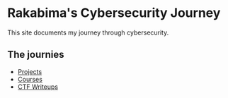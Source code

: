 # Rakabima's Cybersecurity Journey
This site documents my journey through cybersecurity.

## The journies
- [Projects](projects/)
- [Courses](courses/)
- [CTF Writeups](ctf-writeups/)